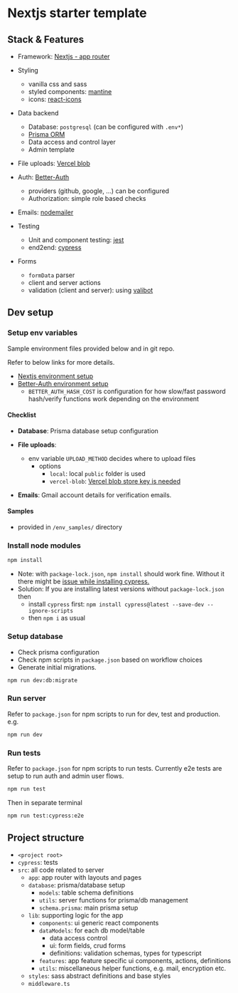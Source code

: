 # Nextjs starter template

## Stack & Features

- Framework: [Nextjs - app router](https://nextjs.org/)

- Styling
  - vanilla css and sass
  - styled components: [mantine](https://mantine.dev/)
  - icons: [react-icons](https://react-icons.github.io/react-icons/)
- Data backend
  - Database: `postgresql` (can be configured with `.env*`)
  - [Prisma ORM](https://www.prisma.io/)
  - Data access and control layer
  - Admin template

- File uploads: [Vercel blob](https://vercel.com/docs/vercel-blob)

- Auth: [Better-Auth](www.better-auth.com)
  - providers (github, google, ...) can be configured
  - Authorization: simple role based checks

- Emails: [nodemailer]()

- Testing
  - Unit and component testing: [jest](https://nextjs.org/docs/app/guides/testing/jest)
  - end2end: [cypress](https://nextjs.org/docs/app/guides/testing/cypress)

- Forms
  - `formData` parser
  - client and server actions
  - validation (client and server): using [valibot](https://valibot.dev/)

## Dev setup

### Setup env variables

Sample environment files provided below and in git repo.

Refer to below links for more details.

- [Nextjs environment setup](https://nextjs.org/docs/app/guides/environment-variables)
- [Better-Auth environment setup](https://www.better-auth.com/docs/installation#set-environment-variables)
  - `BETTER_AUTH_HASH_COST` is configuration for how slow/fast password hash/verify functions work depending on the environment

#### Checklist

- **Database**: Prisma database setup configuration

- **File uploads**:
  - env variable `UPLOAD_METHOD` decides where to upload files
    - options
      - `local`: local `public` folder is used
      - `vercel-blob`: [Vercel blob store key is needed](https://vercel.com/docs/vercel-blob)

- **Emails**: Gmail account details for verification emails.

#### Samples

- provided in `/env_samples/` directory

### Install node modules

```bash
npm install
```

- Note: with `package-lock.json`, `npm install` should work fine. Without it there might be [issue  while installing cypress.](https://github.com/cypress-io/cypress/issues/29204)
- Solution: If you are installing latest versions without `package-lock.json` then
  - install `cypress` first: `npm install cypress@latest --save-dev --ignore-scripts`
  - then `npm i` as usual

### Setup database

- Check prisma configuration
- Check npm scripts in `package.json` based on workflow choices
- Generate initial migrations.

```bash
npm run dev:db:migrate
```

### Run server

Refer to `package.json` for npm scripts to run for dev, test and production. e.g. 

```bash
npm run dev
```

### Run tests

Refer to `package.json` for npm scripts to run tests. Currently e2e tests are setup to run auth and admin user flows.

```bash
npm run test
```

Then in separate terminal

```bash
npm run test:cypress:e2e
```

## Project structure

- `<project root>`
- `cypress`: tests
- `src`: all code related to server
  - `app`: app router with layouts and pages
  - `database`: prisma/database setup
    - `models`: table schema definitions
    - `utils`: server functions for prisma/db management
    - `schema.prisma`: main prisma setup
  - `lib`: supporting logic for the app
    - `components`: ui generic react components
    - `dataModels`: for each db model/table
      - data access control
      - ui: form fields, crud forms
      - definitions: validation schemas, types for typescript
    - `features`: app feature specific ui components, actions, definitions
    - `utils`: miscellaneous helper functions, e.g. mail, encryption etc.
  - `styles`: sass abstract definitions and base styles
  - `middleware.ts`
